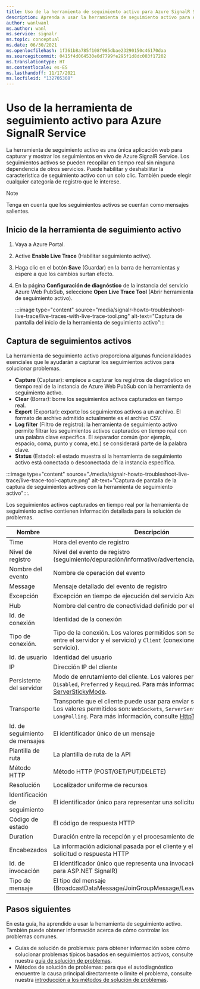 ```yaml
---
title: Uso de la herramienta de seguimiento activo para Azure SignalR Service
description: Aprenda a usar la herramienta de seguimiento activo para Azure SignalR Service.
author: wanlwanl
ms.author: wanl
ms.service: signalr
ms.topic: conceptual
ms.date: 06/30/2021
ms.openlocfilehash: 1f361b8a785f108f985dbae23290150c46170daa
ms.sourcegitcommit: 0415f4d064530e0d7799fe295f1d8dc003f17202
ms.translationtype: HT
ms.contentlocale: es-ES
ms.lasthandoff: 11/17/2021
ms.locfileid: "132705308"
---
```

# <a name="how-to-use-live-trace-tool-for-azure-signalr-service"></a>Uso de la herramienta de seguimiento activo para Azure SignalR Service

La herramienta de seguimiento activo es una única aplicación web para capturar y mostrar los seguimientos en vivo de Azure SignalR Service. Los seguimientos activos se pueden recopilar en tiempo real sin ninguna dependencia de otros servicios.
Puede habilitar y deshabilitar la característica de seguimiento activo con un solo clic. También puede elegir cualquier categoría de registro que le interese.

> [!NOTE]
> Tenga en cuenta que los seguimientos activos se cuentan como mensajes salientes.

## <a name="launch-the-live-trace-tool"></a>Inicio de la herramienta de seguimiento activo

1. Vaya a Azure Portal.
2. Active **Enable Live Trace** (Habilitar seguimiento activo).
3. Haga clic en el botón **Save** (Guardar) en la barra de herramientas y espere a que los cambios surtan efecto.
4. En la página **Configuración de diagnóstico** de la instancia del servicio Azure Web PubSub, seleccione **Open Live Trace Tool** (Abrir herramienta de seguimiento activo). 

    :::image type="content" source="media/signalr-howto-troubleshoot-live-trace/live-traces-with-live-trace-tool.png" alt-text="Captura de pantalla del inicio de la herramienta de seguimiento activo":::

## <a name="capture-live-traces"></a>Captura de seguimientos activos

La herramienta de seguimiento activo proporciona algunas funcionalidades esenciales que le ayudarán a capturar los seguimientos activos para solucionar problemas.

* **Capture** (Capturar): empiece a capturar los registros de diagnóstico en tiempo real de la instancia de Azure Web PubSub con la herramienta de seguimiento activo.
* **Clear** (Borrar): borre los seguimientos activos capturados en tiempo real.
* **Export** (Exportar): exporte los seguimientos activos a un archivo. El formato de archivo admitido actualmente es el archivo CSV.
* **Log filter** (Filtro de registro): la herramienta de seguimiento activo permite filtrar los seguimientos activos capturados en tiempo real con una palabra clave específica. El separador común (por ejemplo, espacio, coma, punto y coma, etc.) se considerará parte de la palabra clave. 
* **Status** (Estado): el estado muestra si la herramienta de seguimiento activo está conectada o desconectada de la instancia específica.

:::image type="content" source="./media/signalr-howto-troubleshoot-live-trace/live-trace-tool-capture.png" alt-text="Captura de pantalla de la captura de seguimientos activos con la herramienta de seguimiento activo":::.

Los seguimientos activos capturados en tiempo real por la herramienta de seguimiento activo contienen información detallada para la solución de problemas. 

| Nombre | Descripción |
| ------------ |  ------------------------ | 
| Time | Hora del evento de registro |
| Nivel de registro | Nivel del evento de registro (seguimiento/depuración/informativo/advertencia/error) |
| Nombre del evento | Nombre de operación del evento |
| Message | Mensaje detallado del evento de registro |
| Excepción | Excepción en tiempo de ejecución del servicio Azure Web PubSub |
| Hub | Nombre del centro de conectividad definido por el usuario |
| Id. de conexión | Identidad de la conexión |
| Tipo de conexión. | Tipo de la conexión. Los valores permitidos son `Server` (conexiones entre el servidor y el servicio) y `Client` (conexiones entre cliente y servicio).|
| Id. de usuario | Identidad del usuario |
| IP | Dirección IP del cliente |
| Persistente del servidor | Modo de enrutamiento del cliente. Los valores permitidos son `Disabled`, `Preferred` y `Required`. Para más información, consulte [ServerStickyMode](https://github.com/Azure/azure-signalr/blob/master/docs/run-asp-net-core.md#serverstickymode). |
| Transporte | Transporte que el cliente puede usar para enviar solicitudes HTTP. Los valores permitidos son: `WebSockets`, `ServerSentEvents` y `LongPolling`. Para más información, consulte [HttpTransportType](/dotnet/api/microsoft.aspnetcore.http.connections.httptransporttype). |
| Id. de seguimiento de mensajes | El identificador único de un mensaje |
| Plantilla de ruta | La plantilla de ruta de la API |
| Método HTTP | Método HTTP (POST/GET/PUT/DELETE) |
| Resolución | Localizador uniforme de recursos |
| Identificación de seguimiento | El identificador único para representar una solicitud |
| Código de estado | El código de respuesta HTTP |
| Duration | Duración entre la recepción y el procesamiento de la solicitud |
| Encabezados | La información adicional pasada por el cliente y el servidor con una solicitud o respuesta HTTP |
| Id. de invocación | El identificador único que representa una invocación (solo disponible para ASP.NET SignalR) |
| Tipo de mensaje | El tipo del mensaje (BroadcastDataMessage/JoinGroupMessage/LeaveGroupMessage/...) |

## <a name="next-steps"></a>Pasos siguientes

En esta guía, ha aprendido a usar la herramienta de seguimiento activo. También puede obtener información acerca de cómo controlar los problemas comunes.
* Guías de solución de problemas: para obtener información sobre cómo solucionar problemas típicos basados en seguimientos activos, consulte nuestra [guía de solución de problemas](./signalr-howto-troubleshoot-guide.md).
* Métodos de solución de problemas: para que el autodiagnóstico encuentre la causa principal directamente o limite el problema, consulte nuestra [introducción a los métodos de solución de problemas](./signalr-howto-troubleshoot-method.md).
